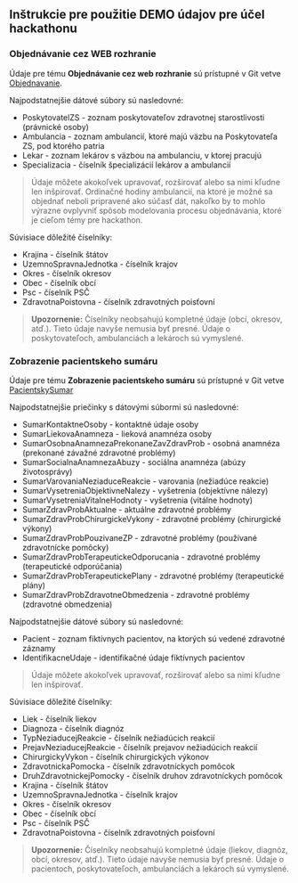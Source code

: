 ## Inštrukcie pre použitie DEMO údajov pre účel hackathonu

### Objednávanie cez WEB rozhranie

Údaje pre tému **Objednávanie cez web rozhranie** sú prístupné v Git vetve [Objednavanie](../../tree/objednavanie).

Najpodstatnejšie dátové súbory sú nasledovné:
* PoskytovatelZS - zoznam poskytovateľov zdravotnej starostlivosti (právnické osoby)
* Ambulancia - zoznam ambulancií, ktoré majú väzbu na Poskytovateľa ZS, pod ktorého patria
* Lekar - zoznam lekárov s väzbou na ambulanciu, v ktorej pracujú
* Specializacia - číselník špecializácií lekárov a ambulancií

> Údaje môžete akokoľvek upravovať, rozširovať alebo sa nimi kľudne len inšpirovať.
> Ordinačné hodiny ambulancií, na ktoré je možné sa objednať neboli pripravené ako súčasť dát, nakoľko by to mohlo výrazne ovplyvniť spôsob modelovania procesu objednávania, ktoré je cieľom témy pre hackathon.

Súvisiace dôležité číselníky:
* Krajina - číselník štátov
* UzemnoSpravnaJednotka - číselník krajov
* Okres - číselník okresov
* Obec - číselník obcí
* Psc - číselník PSČ
* ZdravotnaPoistovna - číselník zdravotných poisťovní

> **Upozornenie:** Číselníky neobsahujú kompletné údaje (obcí, okresov, atď.). Tieto údaje navyše nemusia byť presné.
> Údaje o poskytovateľoch, ambulanciách a lekároch sú vymyslené. 

### Zobrazenie pacientskeho sumáru

Údaje pre tému **Zobrazenie pacientskeho sumáru** sú prístupné v Git vetve [PacientskySumar](../../tree/pacientskysumar)

Najpodstatnejšie priečinky s dátovými súbormi sú nasledovné:
* SumarKontaktneOsoby - kontaktné údaje osoby
* SumarLiekovaAnamneza - lieková anamnéza osoby
* SumarOsobnaAnamnezaPrekonaneZavZdravProb - osobná anamnéza (prekonané závažné zdravotné problémy)
* SumarSocialnaAnamnezaAbuzy - sociálna anamnéza (abúzy životosprávy)
* SumarVarovaniaNeziaduceReakcie - varovania (nežiadúce reakcie)
* SumarVysetreniaObjektivneNalezy - vyšetrenia (objektívne nálezy)
* SumarVysetreniaVitalneHodnoty - vyšetrenia (vitálne hodnoty)
* SumarZdravProbAktualne - aktuálne zdravotné problémy
* SumarZdravProbChirurgickeVykony - zdravotné problémy (chirurgické výkony)
* SumarZdravProbPouzivaneZP - zdravotné problémy (používané zdravotnícke pomôcky)
* SumarZdravProbTerapeutickeOdporucania - zdravotné problémy (terapeutické odporúčania)
* SumarZdravProbTerapeutickePlany - zdravotné problémy (terapeutické plány)
* SumarZdravProbZdravotneObmedzenia - zdravotné problémy (zdravotné obmedzenia)

Najpodstatnejšie dátové súbory sú nasledovné:
* Pacient - zoznam fiktívnych pacientov, na ktorých sú vedené zdravotné záznamy
* IdentifikacneUdaje - identifikačné údaje fiktívnych pacientov

> Údaje môžete akokoľvek upravovať, rozširovať alebo sa nimi kľudne len inšpirovať.

Súvisiace dôležité číselníky:
* Liek - číselník liekov
* Diagnoza - číselník diagnóz
* TypNeziaducejReakcie - číselník nežiadúcich reakcií
* PrejavNeziaducejReakcie - číselník prejavov nežiadúcich reakcií
* ChirurgickyVykon - číselník chirurgických výkonov
* ZdravotnickaPomocka - číselník zdravotníckych pomôcok
* DruhZdravotnickejPomocky - číselník druhov zdravotníckych pomôcok
* Krajina - číselník štátov
* UzemnoSpravnaJednotka - číselník krajov
* Okres - číselník okresov
* Obec - číselník obcí
* Psc - číselník PSČ
* ZdravotnaPoistovna - číselník zdravotných poisťovní

> **Upozornenie:** Číselníky neobsahujú kompletné údaje (liekov, diagnóz, obcí, okresov, atď.). Tieto údaje navyše nemusia byť presné.
> Údaje o pacientoch, poskytovateľoch, ambulanciách a lekároch sú vymyslené. 
